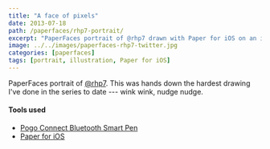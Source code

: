 ```yaml
---
title: "A face of pixels"
date: 2013-07-18
path: /paperfaces/rhp7-portrait/
excerpt: "PaperFaces portrait of @rhp7 drawn with Paper for iOS on an iPad."
image: ../../images/paperfaces-rhp7-twitter.jpg
categories: [paperfaces]
tags: [portrait, illustration, Paper for iOS]
---
```


PaperFaces portrait of [@rhp7](https://twitter.com/rhp7). This was hands down the hardest drawing I've done in the series to date --- wink wink, nudge nudge.

#### Tools used

- [Pogo Connect Bluetooth Smart Pen](https://www.amazon.com/gp/product/B009K448L4/ref=as_li_ss_tl?ie=UTF8&camp=1789&creative=390957&creativeASIN=B009K448L4&linkCode=as2&tag=mademist-20)
- [Paper for iOS](https://paper.bywetransfer.com/)

